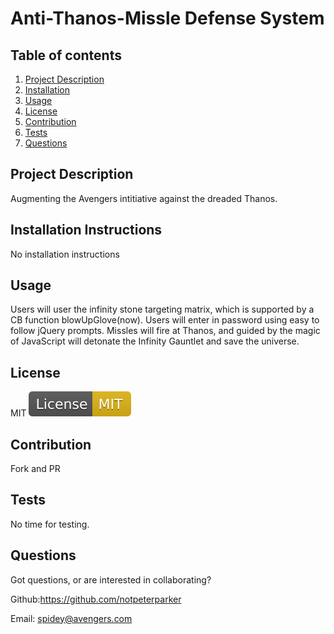 
    
# Anti-Thanos-Missle Defense System

## Table of contents

1. [Project Description](#Project_Description)
2. [Installation](#Installation_Instructions)
3. [Usage](#Usage)
4. [License](#License)
5. [Contribution](#Contribution)
6. [Tests](#Tests)
7. [Questions](#Questions)


## Project Description
Augmenting the Avengers intitiative against the dreaded Thanos.


## Installation Instructions
No installation instructions


## Usage
Users will user the infinity stone targeting matrix, which is supported by a CB function blowUpGlove(now). Users will enter in password using easy to follow jQuery prompts. Missles will fire at Thanos, and guided by the magic of JavaScript will detonate the Infinity Gauntlet and save the universe. 


## License

MIT   ![MIT](./assets/MIT.svg)


## Contribution

Fork and PR


## Tests

No time for testing.


## Questions
Got questions, or are interested in collaborating? 

Github:https://github.com/notpeterparker

Email: spidey@avengers.com
